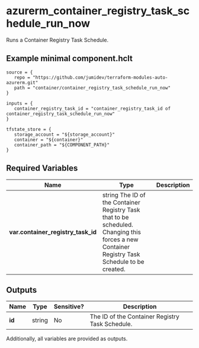 # azurerm_container_registry_task_schedule_run_now

Runs a Container Registry Task Schedule.

## Example minimal component.hclt

```hcl
source = {
   repo = "https://github.com/jumidev/terraform-modules-auto-azurerm.git" 
   path = "container/container_registry_task_schedule_run_now" 
}

inputs = {
   container_registry_task_id = "container_registry_task_id of container_registry_task_schedule_run_now" 
}

tfstate_store = {
   storage_account = "${storage_account}" 
   container = "${container}" 
   container_path = "${COMPONENT_PATH}" 
}

```

## Required Variables

| Name | Type |  Description |
| ---- | --------- |  ----------- |
| **var.container_registry_task_id** | string  The ID of the Container Registry Task that to be scheduled. Changing this forces a new Container Registry Task Schedule to be created. | 



## Outputs

| Name | Type | Sensitive? | Description |
| ---- | ---- | --------- | --------- |
| **id** | string | No  | The ID of the Container Registry Task Schedule. | 

Additionally, all variables are provided as outputs.
